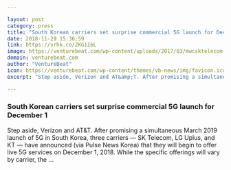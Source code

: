 ```yaml
---

layout: post
category: press
title: "South Korean carriers set surprise commercial 5G launch for December 1"
date: 2018-11-29 15:36:59
link: https://vrhk.co/2KG1I6L
image: https://venturebeat.com/wp-content/uploads/2017/03/mwcsktelecom-e1523455897258.jpg?fit=2048%2C1223&strip=all
domain: venturebeat.com
author: "VentureBeat"
icon: https://venturebeat.com/wp-content/themes/vb-news/img/favicon.ico
excerpt: "Step aside, Verizon and AT&amp;T. After promising a simultaneous March 2019 launch of 5G in South Korea, three carriers — SK Telecom, LG Uplus, and KT — have announced (via Pulse News Korea) that they will begin to offer live 5G services on December 1, 2018. While the specific offerings will vary by carrier, the …"

---
```


### South Korean carriers set surprise commercial 5G launch for December 1

Step aside, Verizon and AT&amp;T. After promising a simultaneous March 2019 launch of 5G in South Korea, three carriers — SK Telecom, LG Uplus, and KT — have announced (via Pulse News Korea) that they will begin to offer live 5G services on December 1, 2018. While the specific offerings will vary by carrier, the …